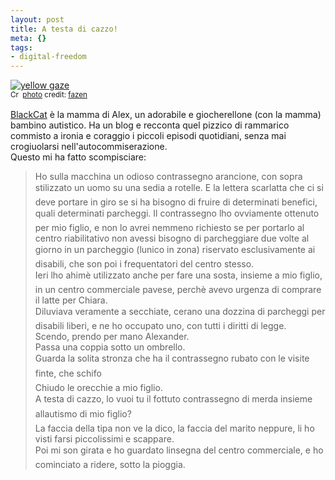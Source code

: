 ```yaml
--- 
layout: post
title: A testa di cazzo!
meta: {}
tags: 
- digital-freedom
---
```

<a href="http://www.flickr.com/photos/51035611977@N01/6185140/" title="yellow gaze" target="_blank"><img src="http://farm1.static.flickr.com/4/6185140_ea15779fb0.jpg" alt="yellow gaze" border="0" /></a>  
<small><a href="http://creativecommons.org/licenses/by/2.0/" title="Attribution License" target="_blank"><img src="http://www.lastknight.com/wp-content/plugins/photo-dropper/images/cc.png" alt="Creative Commons License" border="0" width="16" height="16" align="absmiddle" /></a> <a href="http://www.photodropper.com/photos/" target="_blank">photo</a> credit: <a href="http://www.flickr.com/photos/51035611977@N01/6185140/" title="fazen" target="_blank">fazen</a></small>  
    
[BlackCat][1] è la mamma di Alex, un adorabile e giocherellone (con la mamma) bambino autistico. Ha un blog e recconta quel pizzico di rammarico commisto a ironia e coraggio i piccoli episodi quotidiani, senza mai crogiuolarsi nell'autocommiserazione.  
Questo mi ha fatto scompisciare:  
  
> Ho sulla macchina un odioso contrassegno arancione, con sopra stilizzato un uomo su una sedia a rotelle. E la lettera scarlatta che ci si deve portare in giro se si ha bisogno di fruire di determinati benefici, quali determinati parcheggi. Il contrassegno lho ovviamente ottenuto per mio figlio, e non lo avrei nemmeno richiesto se per portarlo al centro riabilitativo non avessi bisogno di parcheggiare due volte al giorno in un parcheggio (lunico in zona) riservato esclusivamente ai disabili, che son poi i frequentatori del centro stesso.  
> Ieri lho ahimè utilizzato anche per fare una sosta, insieme a mio figlio, in un centro commerciale pavese, perchè avevo urgenza di comprare il latte per Chiara.  
> Diluviava veramente a secchiate, cerano una dozzina di parcheggi per disabili liberi, e ne ho occupato uno, con tutti i diritti di legge.  
> Scendo, prendo per mano Alexander.  
> Passa una coppia sotto un ombrello.  
> Guarda la solita stronza che ha il contrassegno rubato con le visite finte, che schifo  
> Chiudo le orecchie a mio figlio.  
> A testa di cazzo, lo vuoi tu il fottuto contrassegno di merda insieme allautismo di mio figlio?  
> La faccia della tipa non ve la dico, la faccia del marito neppure, li ho visti farsi piccolissimi e scappare.  
> Poi mi son girata e ho guardato linsegna del centro commerciale, e ho cominciato a ridere, sotto la pioggia.  
  
[1]: http://blackcat.bloggy.biz/archive/3453.html 
